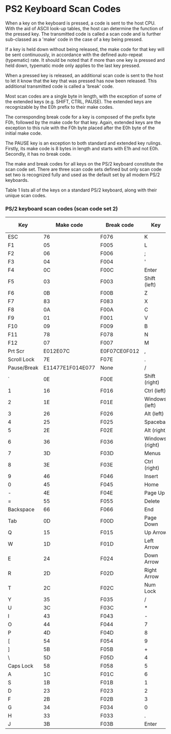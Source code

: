 
# PS2 Keyboard Scan Codes

When a key on the keyboard is pressed, a code is sent to the host CPU. With the aid of ASCII look-up tables, the host can determine the function of the pressed key. The transmitted code is called a scan code and is further sub-classed as a 'make' code in the case of a key being pressed.

If a key is held down without being released, the make code for that key will be sent continuously, in accordance with the defined auto-repeat (typematic) rate. It should be noted that if more than one key is pressed and held down, typematic mode only applies to the last key pressed.

When a pressed key is released, an additional scan code is sent to the host to let it know that the key that was pressed has now been released. This additional transmitted code is called a 'break' code.

Most scan codes are a single byte in length, with the exception of some of the extended keys (e.g. SHIFT, CTRL, PAUSE). The extended keys are recognizable by the E0h prefix to their make codes.

The corresponding break code for a key is composed of the prefix byte F0h, followed by the make code for that key. Again, extended keys are the exception to this rule with the F0h byte placed after the E0h byte of the initial make code.

The PAUSE key is an exception to both standard and extended key rulings. Firstly, its make code is 8 bytes in length and starts with E1h and not E0h. Secondly, it has no break code.

The make and break codes for all keys on the PS/2 keyboard constitute the scan code set. There are three scan code sets defined but only scan code set two is recognized fully and used as the default set by all modern PS/2 keyboards.

Table 1 lists all of the keys on a standard PS/2 keyboard, along with their unique scan codes.

### PS/2 keyboard scan codes (scan code set 2)

Key         | Make code        | Break code   | Key             | Make code | Break code
---         | ---------        | ----------   | ---             | --------- | ----------
ESC         | 76               | F076         | K               | 42        | F042
F1          | 05               | F005         | L               | 4B        | F04B
F2          | 06               | F006         | ;               | 4C        | F04C
F3          | 04               | F004         | '               | 52        | F052
F4          | 0C               | F00C         | Enter           | 5A        | F05A
F5          | 03               | F003         | Shift (left)    | 12        | F012
F6          | 0B               | F00B         | Z               | 1A        | F01A
F7          | 83               | F083         | X               | 22        | F022
F8          | 0A               | F00A         | C               | 21        | F021
F9          | 01               | F001         | V               | 2A        | F02A
F10         | 09               | F009         | B               | 32        | F032
F11         | 78               | F078         | N               | 31        | F031
F12         | 07               | F007         | M               | 3A        | F03A
Prt Scr     | E012E07C         | E0F07CE0F012 | ,               | 41        | F041
Scroll Lock | 7E               | F07E         | .               | 49        | F049
Pause/Break | E11477E1F014E077 | None         | /               | 4A        | F04A
\`          | 0E               | F00E         | Shift (right)   | 59        | F059
1           | 16               | F016         | Ctrl (left)     | 14        | F014
2           | 1E               | F01E         | Windows (left)  | E01F      | E0F01F
3           | 26               | F026         | Alt (left)      | 11        | F011
4           | 25               | F025         | Spacebar        | 29        | F029
5           | 2E               | F02E         | Alt (right)     | E011      | E0F011
6           | 36               | F036         | Windows (right) | E027      | E0F027
7           | 3D               | F03D         | Menus           | E02F      | E0F02F
8           | 3E               | F03E         | Ctrl (right)    | E014      | E0F014
9           | 46               | F046         | Insert          | E070      | E0F070
0           | 45               | F045         | Home            | E06C      | E0F06C
-           | 4E               | F04E         | Page Up         | E07D      | E0F07D
=           | 55               | F055         | Delete          | E071      | E0F071
Backspace   | 66               | F066         | End             | E069      | E0F069
Tab         | 0D               | F00D         | Page Down       | E07A      | E0F07A
Q           | 15               | F015         | Up Arrow        | E075      | E0F075
W           | 1D               | F01D         | Left Arrow      | E06B      | E0F06B
E           | 24               | F024         | Down Arrow      | E072      | E0F072
R           | 2D               | F02D         | Right Arrow     | E074      | E0F074
T           | 2C               | F02C         | Num Lock        | 77        | F077
Y           | 35               | F035         | /               | E04A      | E0F04A
U           | 3C               | F03C         | *               | 7C        | F07C
I           | 43               | F043         | -               | 7B        | F07B
O           | 44               | F044         | 7               | 6C        | F06C
P           | 4D               | F04D         | 8               | 75        | F075
[           | 54               | F054         | 9               | 7D        | F07D
]           | 5B               | F05B         | +               | 79        | F079
\           | 5D               | F05D         | 4               | 6B        | F06B
Caps Lock   | 58               | F058         | 5               | 73        | F073
A           | 1C               | F01C         | 6               | 74        | F074
S           | 1B               | F01B         | 1               | 69        | F069
D           | 23               | F023         | 2               | 72        | F072
F           | 2B               | F02B         | 3               | 7A        | F07A
G           | 34               | F034         | 0               | 70        | F070
H           | 33               | F033         | .               | 71        | F071
J           | 3B               | F03B         | Enter           | E05A      | E0F05A
